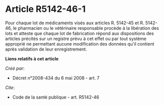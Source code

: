 # Article R5142-46-1

Pour chaque lot de médicaments visés aux articles R. 5142-45 et R. 5142-46, le pharmacien ou le vétérinaire responsable
procède à la libération des lots et atteste que chaque lot de fabrication répond aux dispositions des articles précités sur
un registre prévu à cet effet ou par tout système approprié ne permettant aucune modification des données qu'il contient
après validation de leur enregistrement.

**Liens relatifs à cet article**

_Créé par_:

  - Décret n°2008-434 du 6 mai 2008 - art. 7

_Cite_:

  - Code de la santé publique - art. R5142-46
